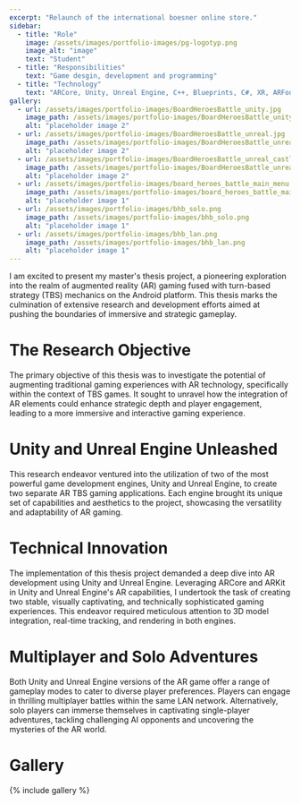 ```yaml
---
excerpt: "Relaunch of the international boesner online store."
sidebar:
  - title: "Role"
    image: /assets/images/portfolio-images/pg-logotyp.png
    image_alt: "image"
    text: "Student"
  - title: "Responsibilities"
    text: "Game desgin, development and programming"
  - title: "Technology"
    text: "ARCore, Unity, Unreal Engine, C++, Blueprints, C#, XR, ARFoundation"
gallery:
  - url: /assets/images/portfolio-images/BoardHeroesBattle_unity.jpg
    image_path: /assets/images/portfolio-images/BoardHeroesBattle_unity.jpg
    alt: "placeholder image 2"
  - url: /assets/images/portfolio-images/BoardHeroesBattle_unreal.jpg
    image_path: /assets/images/portfolio-images/BoardHeroesBattle_unreal.jpg
    alt: "placeholder image 2"
  - url: /assets/images/portfolio-images/BoardHeroesBattle_unreal_castle.jpg
    image_path: /assets/images/portfolio-images/BoardHeroesBattle_unreal_castle.jpg
    alt: "placeholder image 2"
  - url: /assets/images/portfolio-images/board_heroes_battle_main_menu.png
    image_path: /assets/images/portfolio-images/board_heroes_battle_main_menu.png
    alt: "placeholder image 1"
  - url: /assets/images/portfolio-images/bhb_solo.png
    image_path: /assets/images/portfolio-images/bhb_solo.png
    alt: "placeholder image 1"
  - url: /assets/images/portfolio-images/bhb_lan.png
    image_path: /assets/images/portfolio-images/bhb_lan.png
    alt: "placeholder image 1"
---
```


 I am excited to present my master's thesis project, a pioneering exploration into the realm of augmented reality (AR) gaming fused with turn-based strategy (TBS) mechanics on the Android platform. This thesis marks the culmination of extensive research and development efforts aimed at pushing the boundaries of immersive and strategic gameplay.

# The Research Objective

The primary objective of this thesis was to investigate the potential of augmenting traditional gaming experiences with AR technology, specifically within the context of TBS games. It sought to unravel how the integration of AR elements could enhance strategic depth and player engagement, leading to a more immersive and interactive gaming experience.

# Unity and Unreal Engine Unleashed

This research endeavor ventured into the utilization of two of the most powerful game development engines, Unity and Unreal Engine, to create two separate AR TBS gaming applications. Each engine brought its unique set of capabilities and aesthetics to the project, showcasing the versatility and adaptability of AR gaming.

# Technical Innovation

The implementation of this thesis project demanded a deep dive into AR development using Unity and Unreal Engine. Leveraging ARCore and ARKit in Unity and Unreal Engine's AR capabilities, I undertook the task of creating two stable, visually captivating, and technically sophisticated gaming experiences. This endeavor required meticulous attention to 3D model integration, real-time tracking, and rendering in both engines.

# Multiplayer and Solo Adventures

Both Unity and Unreal Engine versions of the AR game offer a range of gameplay modes to cater to diverse player preferences. Players can engage in thrilling multiplayer battles within the same LAN network. Alternatively, solo players can immerse themselves in captivating single-player adventures, tackling challenging AI opponents and uncovering the mysteries of the AR world.

# Gallery

{% include gallery %}